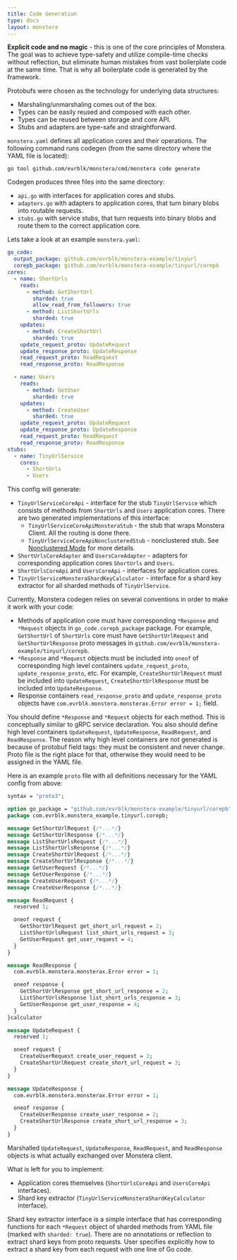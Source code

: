 ```yaml
---
title: Code Generation
type: docs
layout: monstera
---
```


**Explicit code and no magic** - this is one of the core principles of Monstera. The goal was to achieve type-safety and 
utilize compile-time checks without reflection, but eliminate human mistakes from vast boilerplate code at the same time.
That is why all boilerplate code is generated by the framework.

Protobufs were chosen as the technology for underlying data structures:

* Marshaling/unmarshaling comes out of the box.
* Types can be easily reused and composed with each other.
* Types can be reused between storage and core API.
* Stubs and adapters are type-safe and straightforward.

`monstera.yaml` defines all application cores and their operations. The following command runs codegen (from the same
directory where the YAML file is located):

```shell
go tool github.com/evrblk/monstera/cmd/monstera code generate
```

Codegen produces three files into the same directory:

* `api.go` with interfaces for application cores and stubs.
* `adapters.go` with adapters to application cores, that turn binary blobs into routable requests.
* `stubs.go` with service stubs, that turn requests into binary blobs and route them to the correct application core.

Lets take a look at an example `monstera.yaml`:

```yaml
go_code:
  output_package: github.com/evrblk/monstera-example/tinyurl
  corepb_package: github.com/evrblk/monstera-example/tinyurl/corepb
cores:
  - name: ShortUrls
    reads:
      - method: GetShortUrl
        sharded: true
        allow_read_from_followers: true
      - method: ListShortUrls
        sharded: true
    updates:
      - method: CreateShortUrl
        sharded: true
    update_request_proto: UpdateRequest
    update_response_proto: UpdateResponse
    read_request_proto: ReadRequest
    read_response_proto: ReadResponse

  - name: Users
    reads:
      - method: GetUser
        sharded: true
    updates:
      - method: CreateUser
        sharded: true
    update_request_proto: UpdateRequest
    update_response_proto: UpdateResponse
    read_request_proto: ReadRequest
    read_response_proto: ReadResponse
stubs:
  - name: TinyUrlService
    cores:
      - ShortUrls
      - Users
```

This config will generate:

* `TinyUrlServiceCoreApi` - interface for the stub `TinyUrlService` which consists of methods from `ShortUrls` and 
  `Users` application cores. There are two generated implementations of this interface:
  * `TinyUrlServiceCoreApiMonsteraStub` - the stub that wraps Monstera Client. All the routing is done there.
  * `TinyUrlServiceCoreApiNonclusteredStub` - nonclustered stub. See 
    [Nonclustered Mode](/docs/monstera/nonclustered-mode) for more details.
* `ShortUrlsCoreAdapter` and `UsersCoreAdapter` - adapters for corresponding application cores `ShortUrls` and 
  `Users`.
* `ShortUrlsCoreApi` and `UsersCoreApi` - interfaces for application cores. 
* `TinyUrlServiceMonsteraShardKeyCalculator` - interface for a shard key extractor for all sharded methods of 
  `TinyUrlService`.

Currently, Monstera codegen relies on several conventions in order to make it work with your code:

* Methods of application core must have corresponding `*Response` and `*Request` objects in `go_code.corepb_package` 
  package. For example, `GetShortUrl` of `ShortUrls` core must have `GetShortUrlRequest` and `GetShortUrlResponse` 
  proto messages in `github.com/evrblk/monstera-example/tinyurl/corepb`.
* `*Response` and `*Request` objects must be included into `oneof` of corresponding high level containers 
  `update_request_proto`, `update_response_proto`, etc. For example, `CreateShortUrlRequest` must be included into 
  `UpdateRequest`, `CreateShortUrlkResponse` must be included into `UpdateResponse`.
* Response containers `read_response_proto` and `update_response_proto` objects have 
  `com.evrblk.monstera.monsterax.Error error = 1;` field.

You should define `*Response` and `*Request` objects for each method. This is conceptually similar to gRPC service 
declaration. You also should define high level containers `UpdateRequest`, `UpdateResponse`, `ReadRequest`, and 
`ReadResponse`. The reason why high level containers are not generated is because of protobuf field tags: they must
be consistent and never change. Proto file is the right place for that, otherwise they would need to be assigned 
in the YAML file.

Here is an example `proto` file with all definitions necessary for the YAML config from above:

```proto
syntax = "proto3";

option go_package = "github.com/evrblk/monstera-example/tinyurl/corepb";
package com.evrblk.monstera_example.tinyurl.corepb;

message GetShortUrlRequest {/*...*/}
message GetShortUrlResponse {/*...*/}
message ListShortUrlsRequest {/*...*/}
message ListShortUrlsResponse {/*...*/}
message CreateShortUrlRequest {/*...*/}
message CreateShortUrlResponse {/*...*/}
message GetUserRequest {/*...*/}
message GetUserResponse {/*...*/}
message CreateUserRequest {/*...*/}
message CreateUserResponse {/*...*/}

message ReadRequest {
  reserved 1;

  oneof request {
    GetShortUrlRequest get_short_url_request = 2;
    ListShortUrlsRequest list_short_urls_request = 3;
    GetUserRequest get_user_request = 4;
  }
}

message ReadResponse {
  com.evrblk.monstera.monsterax.Error error = 1;

  oneof response {
    GetShortUrlResponse get_short_url_response = 2;
    ListShortUrlsResponse list_short_urls_response = 3;
    GetUserResponse get_user_response = 4;
  }
}calculator

message UpdateRequest {
  reserved 1;

  oneof request {
    CreateUserRequest create_user_request = 2;
    CreateShortUrlRequest create_short_url_request = 3;
  }
}

message UpdateResponse {
  com.evrblk.monstera.monsterax.Error error = 1;

  oneof response {
    CreateUserResponse create_user_response = 2;
    CreateShortUrlResponse create_short_url_response = 3;
  }
}
```

Marshalled `UpdateRequest`, `UpdateResponse`, `ReadRequest`, and `ReadResponse` objects is what actually exchanged 
over Monstera client.

What is left for you to implement:

* Application cores themselves (`ShortUrlsCoreApi` and `UsersCoreApi` interfaces).
* Shard key extractor (`TinyUrlServiceMonsteraShardKeyCalculator` interface).

Shard key extractor interface is a simple interface that has corresponding functions for each `*Request` object of 
sharded methods from YAML file (marked with `sharded: true`). There are no annotations or reflection to extract shard
keys from proto requests. User specifies explicitly how to extract a shard key from each request with one line of Go 
code.

